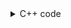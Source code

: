 <details><summary>C++ code</summary>

Runtime `116 ms` Beats `80%`.<br>
Memory `70.4 MB` Beats `90.20%`.

![](../../../../assets/2444.png)

</details>
